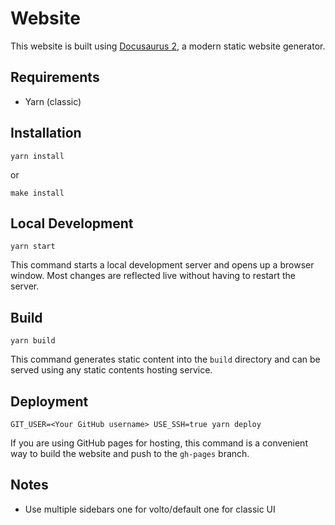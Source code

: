 # Website

This website is built using [Docusaurus 2](https://docusaurus.io/), a modern static website generator.

## Requirements

- Yarn (classic)


## Installation

```console
yarn install
```

or

```console
make install
```

## Local Development

```console
yarn start
```

This command starts a local development server and opens up a browser window. Most changes are reflected live without having to restart the server.

## Build

```console
yarn build
```

This command generates static content into the `build` directory and can be served using any static contents hosting service.

## Deployment

```console
GIT_USER=<Your GitHub username> USE_SSH=true yarn deploy
```

If you are using GitHub pages for hosting, this command is a convenient way to build the website and push to the `gh-pages` branch.

## Notes

- Use multiple sidebars one for volto/default one for classic UI
